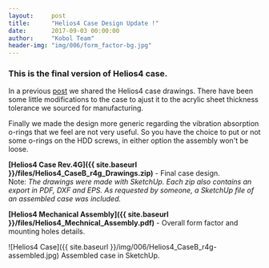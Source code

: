```yaml
---
layout:     post
title:      "Helios4 Case Design Update !"
date:       2017-09-03 00:00:00
author:     "Kobol Team"
header-img: "img/006/form_factor-bg.jpg"
---
```


### This is the final version of Helios4 case.

In a previous [post](http://blog.kobol.io/2017/08/06/casing-drawing/) we shared the Helios4 case drawings. There have been some little modifications to the case to ajust it to the acrylic sheet thickness tolerance we sourced for manufacturing.

Finally we made the design more generic regarding the vibration absorption o-rings that we feel are not very useful. So you have the choice to put or not some o-rings on the HDD screws, in either option the assembly won't be loose.

**[Helios4 Case Rev.4G]({{ site.baseurl }}/files/Helios4_CaseB_r4g_Drawings.zip)** - Final case design.  
Note: _The drawings were made with SketchUp. Each zip also contains an export in PDF, DXF and EPS. As requested by someone, a SketchUp file of an assembled case was included._

**[Helios4 Mechanical Assembly]({{ site.baseurl }}/files/Helios4_Mechnical_Assembly.pdf)** - Overall form factor and mounting holes details.

![Helios4 Case]({{ site.baseurl }}/img/006/Helios4_CaseB_r4g-assembled.jpg) Assembled case in SketchUp.
